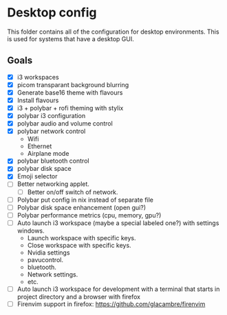 # Desktop config

This folder contains all of the configuration for desktop environments. This is used for systems that have a desktop GUI.

## Goals

* [x] i3 workspaces
* [x] picom transparant background blurring
* [x] Generate base16 theme with flavours
* [x] Install flavours
* [x] i3 + polybar + rofi theming with stylix
* [x] polybar i3 configuration
* [x] polybar audio and volume control
* [x] polybar network control
    * Wifi
    * Ethernet
    * Airplane mode
* [x] polybar bluetooth control
* [x] polybar disk space
* [x] Emoji selector
* [ ] Better networking applet.
    * [ ] Better on/off switch of network.
* [ ] Polybar put config in nix instead of separate file
* [ ] Polybar disk space enhancement (open gui?)
* [ ] Polybar performance metrics (cpu, memory, gpu?)
* [ ] Auto launch i3 workspace (maybe a special labeled one?) with settings windows.
    * Launch workspace with specific keys.
    * Close workspace with specific keys.
    * Nvidia settings
    * pavucontrol.
    * bluetooth.
    * Network settings.
    * etc.
* [ ] Auto launch i3 workspace for development with a terminal that starts in project directory and a browser with firefox
* [ ] Firenvim support in firefox: https://github.com/glacambre/firenvim
